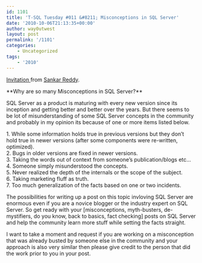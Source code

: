 ```yaml
---
id: 1101
title: 'T-SQL Tuesday #011 &#8211; Misconceptions in SQL Server'
date: '2010-10-06T21:13:35+00:00'
author: way0utwest
layout: post
permalink: '/1101'
categories:
    - Uncategorized
tags:
    - '2010'
---
```


[Invitation ](https://web.archive.org/web/20120912022019/http://sankarreddy.com/2010/10/invitation-to-participate-in-t-sql-tuesday-11-misconceptions-in-sql-server/) from [Sankar Reddy](http://sankarreddy.com/).

<div id="wrapper"><div id="container"><div id="content"><div id="content-inner"><div id="main"><div class="post" id="post-458"><div class="entry">**Why are so many Misconceptions in SQL Server?**

SQL Server as a product is maturing with every new version since its inception and getting better and better over the years. But there seems to be lot of misunderstanding of some SQL Server concepts in the community and probably in my opinion its because of one or more items listed below.

1\. While some information holds true in previous versions but they don’t hold true in newer versions (after some components were re-written, optimized).  
2\. Bugs in older versions are fixed in newer versions.  
3\. Taking the words out of context from someone’s publication/blogs etc…  
4\. Someone simply misunderstood the concepts.  
5\. Never realized the depth of the internals or the scope of the subject.  
6\. Taking marketing fluff as truth.  
7\. Too much generalization of the facts based on one or two incidents.

The possibilities for writing up a post on this topic invloving SQL Server are enormous even if you are a novice blogger or the industry expert on SQL Server. So get ready with your \[misconceptions, myth-busters, de-mystifiers, do you know, back to basics, fact checking\] posts on SQL Server and help the community learn more stuff while setting the facts straight.

I want to take a moment and request if you are working on a misconception that was already busted by someone else in the community and your approach is also very similar then please give credit to the person that did the work prior to you in your post.

</div></div></div></div></div></div></div>